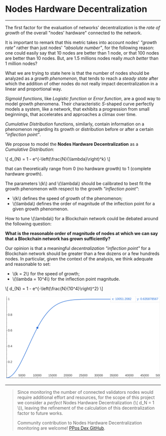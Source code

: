 # Nodes Hardware Decentralization

---

The first factor for the evaluation of networks' decentralization is the _rate
of growth_ of the overall "nodes' hardware" connected to the network.

It is important to remark that this metric takes into account nodes' _"growth rate"_
rather than just nodes' _"absolute number"_, for the following reason: one could
easily say that 10 nodes are better than 1 node, or that 100 nodes are better than
10 nodes. But, are 1.5 millions nodes really _much better_ than 1 million nodes?

What we are trying to state here is that the number of nodes should be analyzed
as a _growth phenomenon_, that tends to reach a _steady state_ after which the
addition of other nodes do not really impact decentralization in a linear and proportional
way.

_Sigmoid functions_, like _Logistic function_ or _Error function_, are a good way
to model growth phenomena. Their characteristic _S_-shaped curve perfectly models
a system, like a network, that exhibits a progression from small beginnings, that
accelerates and approaches a climax over time.

_Cumulative Distribution_ functions, similarly, contain information on a phenomenon
regarding its growth or distribution before or after a certain _"inflection point"_.

We propose to model the **Nodes Hardware Decentralization** as a _Cumulative Distribution_:

\\[ d_{N} = 1 - e^{-\left(\frac{N}{\lambda}\right)^k} \\]

that can theoretically range from 0 (no hardware growth) to 1 (complete hardware
growth).

The parameters \\(k\\) and \\(\lambda\\) should be calibrated to best fit the growth
phenomenon with respect to the growth _"inflection point"_:

- \\(k\\) defines the speed of growth of the phenomenon;
- \\(\lambda\\) defines the order of magnitude of the inflection point for a given
growth phenomenon.

How to tune \\(\lambda\\) for a Blockchain network could be debated around the following
question:

**What is the reasonable order of magnitude of nodes at which we can say that a
Blockchain network has grown sufficiently?**

Our opinion is that a meaningful _decentralization "inflection point"_ for a Blockchain
network should be greater than a few dozens or a few hundreds nodes. In particular,
given the context of the analysis, we think adequate and reasonable to set:

- \\(k = 2\\) for the speed of growth;
- \\(\lambda = 10^4\\) for the inflection point magnitude.

\\[ d_{N} = 1 - e^{-\left(\frac{N}{10^4}\right)^2} \\]

![Cumulative Distribution](images/info/cumulative_distribution.png)

---

> Since monitoring the number of connected validators nodes would require additional
> effort and resources, for the scope of this project we consider a _perfect_ Nodes
> Hardware Decentralization (\\( d_N = 1 \\)), leaving the refinement of the calculation
> of this decentralization factor to future works.
>
> Community contribution to Nodes Hardware Decentralization monitoring are welcome!
> [PPos Dex GitHub](https://github.com/cusma/pposdex).
